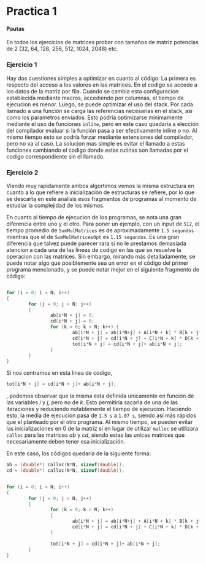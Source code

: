 # Practica 1

#### Pautas

En todos los ejercicios de matrices probar con tamaños de matriz potencias de 2
(32, 64, 128, 256, 512, 1024, 2048) etc.

### Ejercicio 1

Hay dos cuestiones simples a optimizar en cuanto al código. La primera es
respecto del acceso a los valores en las matrices. En el codigo se accede
a los datos de la matriz por fila. Cuando se cambia esta configuracion
establecida mediante macros, accediendo por columnas, el tiempo de
ejecucion es menor. Luego, se puede optimizar el uso del stack. Por cada
llamado a una función se carga las referencias necesarias en el stack,
así como los parametros enviados. Esto podría optimizarse minimamente
mediante el uso de funciones `inline`, pero en este caso quedaría a
elección del compilador evaluar si la función pasa a ser efectivamente
inline o no. Al mismo tiempo esto se podría forzar mediante extensiones
del compilador, pero no va al caso. La solucion mas simple es evitar
el llamado a estas funciones cambiando el codigo donde estas rutinas
son llamadas por el codigo correspondiente sin el llamado.

### Ejercicio 2

Viendo muy rapidamente ambos algortimos vemos la misma estructura en cuanto
a lo que refiere a inicialización de estructuras se refiere, por lo que
se descarta en este analisis esos fragmentos de programas al momento de
estudiar la complejidad de los mismos.

En cuanto al tiempo de ejecucion de los programas, se nota una gran diferencia
entre uno y el otro. Para poner un ejemplo, con un input de `512`,
el tiempo promedio de `SumMulMatrices` es de aproximadamente `1.5 segundos`
mientras que el de `SumMulMatricesOpt` es `1.15 segundos`. Es una gran
diferencia que talvez puede parecer rara si no le prestamos demasiada atencion
a cada una de las lineas de codigo en las que se resuelve la operacion
con las matrices. Sin embargo, mirando más detalladamente, se puede notar
algo que posiblemente sea un error en el código del primer programa mencionado,
y se puede notar mejor en el siguiente fragmento de código:

```c

for (i = 0; i < N; i++)
{
        for (j = 0; j < N; j++)
        {
                ab[i*N + j] = 0;
                cd[i*N + j] = 0;
                for (k = 0; k < N; k++) {
                        ab[i*N + j] = ab[i*N+j] + A[i*N + k] * B[k + j*N];
                        cd[i*N + j] = cd[i*N + j] + C[i*N + k] * D[k + j*N];
                        tot[i*N + j] = cd[i*N + j]+ ab[i*N + j];
                }
        }
}
```

Si nos centramos en esta linea de codigo,

```c
tot[i*N + j] = cd[i*N + j]+ ab[i*N + j];
```
, podemos observar que la misma esta definida unicamente en función de las
variables _i_ y _j_, pero no de _k_. Esto permitiría sacarla de una de las
iteraciones y reduciendo notablemente el tiempo de ejecucion.
Haciendo esto, la media de ejecucion pasa de `1.5 s` a `1.07 s`, siendo así
más rápidos que el planteado por el otro programa. Al mismo tiempo,
se pueden evitar las inicializaciones en 0 de la matriz si en lugar de utilizar
`malloc` se utilizara `calloc` para las matrices _ab_ y _cd_, siendo
estas las unicas matrices que necesariamente deben tener esa inicialización.

En este caso, los códigos quedaría de la siguiente forma:

```c
ab = (double*) calloc(N*N, sizeof(double));
cd = (double*) calloc(N*N, sizeof(double));
```

```c

for (i = 0; i < N; i++)
{
        for (j = 0; j < N; j++)
        {
                for (k = 0; k < N; k++)
                {
                        ab[i*N + j] = ab[i*N+j] + A[i*N + k] * B[k + j*N];
                        cd[i*N + j] = cd[i*N + j] + C[i*N + k] * D[k + j*N];
                }

                tot[i*N + j] = cd[i*N + j]+ ab[i*N + j];
        }
}
```
